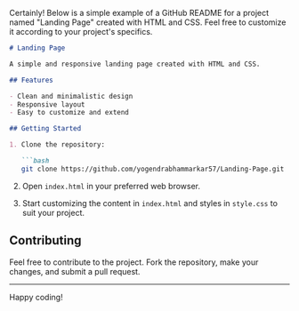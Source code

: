 Certainly! Below is a simple example of a GitHub README for a project named "Landing Page" created with HTML and CSS. Feel free to customize it according to your project's specifics.

```markdown
# Landing Page

A simple and responsive landing page created with HTML and CSS.

## Features

- Clean and minimalistic design
- Responsive layout
- Easy to customize and extend

## Getting Started

1. Clone the repository:

   ```bash
   git clone https://github.com/yogendrabhammarkar57/Landing-Page.git
   ```

2. Open `index.html` in your preferred web browser.

3. Start customizing the content in `index.html` and styles in `style.css` to suit your project.


## Contributing

Feel free to contribute to the project. Fork the repository, make your changes, and submit a pull request.

---
Happy coding!
```
